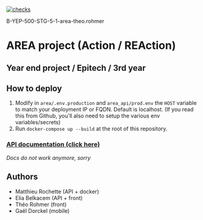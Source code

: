 [![checks](https://github.com/EpitechIT2020/B-YEP-500-STG-5-1-area-theo.rohmer/actions/workflows/build.yml/badge.svg?branch=master)](https://github.com/EpitechIT2020/B-YEP-500-STG-5-1-area-theo.rohmer/actions/workflows/build.yml)

B-YEP-500-STG-5-1-area-theo.rohmer

# AREA project (Action / REAction)
## Year end project / Epitech / 3rd year

## How to deploy
1. Modify in `area/.env.production` and `area_api/prod.env` the `HOST` variable to match your deployment IP or FQDN. Default is localhost.
(If you read this from Github, you'll also need to setup the various env variables/secrets)
2. Run `docker-compose up --build` at the root of this repository.

### [API documentation (click here)](https://documenter.getpostman.com/view/14250431/TWDUqyBb)
*Docs do not work anymore, sorry*

## Authors
- Matthieu Rochette (API + docker)
- Elia Belkacem (API + front)
- Théo Rohmer (front)
- Gaël Dorckel (mobile)

